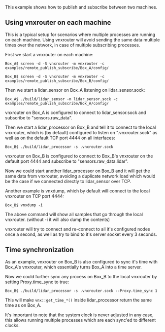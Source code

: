 
This example shows how to publish and subscribe between two machines.

## Using vnxrouter on each machine

This is a typical setup for scenarios where multiple processes are running on each machine.
Using vnxrouter will avoid sending the same data multiple times over the network, in case of multiple subscribing processes.

First we start a vnxrouter on each machine:

`Box_A$ screen -d -S vnxrouter -m vnxrouter -c examples/remote_publish_subscribe/Box_A/config/`

`Box_B$ screen -d -S vnxrouter -m vnxrouter -c examples/remote_publish_subscribe/Box_B/config/`

Then we start a lidar_sensor on Box_A listening on lidar_sensor.sock:

`Box_A$ ./build/lidar_sensor -n lidar_sensor.sock -c examples/remote_publish_subscribe/Box_A/config/`

vnxrouter on Box_A is configured to connect to lidar_sensor.sock and subscribe to "sensors.raw_data".

Then we start a lidar_processor on Box_B and tell it to connect to the local vnxrouter,
which is (by default) configured to listen on ".vnxrouter.sock" as well as on the default TCP port 4444 on all interfaces:

`Box_B$ ./build/lidar_processor -s .vnxrouter.sock`

vnxrouter on Box_B is configured to connect to Box_B's vnxrouter on the default port 4444 and subscribe to "sensors.raw_data.lidar".

Now we could start another lidar_processor on Box_B and it will get the same data from vnxrouter, avoiding
a duplicate network load which would be the case if we connected directly to lidar_sensor over TCP.

Another example is vnxdump, which by default will connect to the local vnxrouter on TCP port 4444:

`Box_B$ vnxdump -i`

The above command will show all samples that go through the local vnxrouter. (without -i it will also dump the contents)

vnxrouter will try to connect and re-connect to all it's configured nodes once a second, as well as try to bind
 to it's server socket every 3 seconds.

## Time synchronization

As an example, vnxrouter on Box_B is also configured to sync it's time with Box_A's vnxrouter, which essentially
turns Box_A into a time server.

Now we could further sync any process on Box_B to the local vnxrouter by setting Proxy.time_sync to true:

`Box_B$ ./build/lidar_processor -s .vnxrouter.sock --Proxy.time_sync 1`

This will make `vnx::get_time_*()` inside lidar_processor return the same time as on Box_A.

It's important to note that the system clock is never adjusted in any case, this allows running multiple processes
which are each sync'ed to different clocks.

